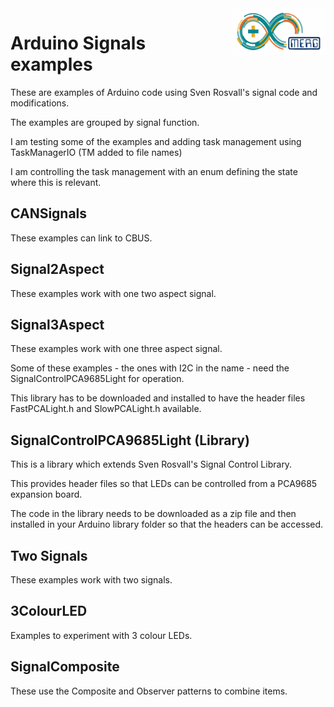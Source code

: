 <img align="right" src="arduino_merg_logo.png"  width="150" height="75">

# Arduino Signals examples

These are examples of Arduino code using Sven Rosvall's signal code and modifications.

The examples are grouped by signal function.

I am testing some of the examples and adding task management using TaskManagerIO (TM added to file names)

I am controlling the task management with an enum defining the state where this is relevant.

## CANSignals

These examples can link to CBUS.

## Signal2Aspect

These examples work with one two aspect signal.

## Signal3Aspect

These examples work with one three aspect signal. 

Some of these examples - the ones with I2C in the name - need the SignalControlPCA9685Light for operation.

This library has to be downloaded and installed to have the header files FastPCALight.h and SlowPCALight.h available.

## SignalControlPCA9685Light (Library)

This is a library which extends Sven Rosvall's Signal Control Library.

This provides header files so that LEDs can be controlled from a PCA9685 expansion board.

The code in the library needs to be downloaded as a zip file and then installed in your Arduino library folder so that the headers can be accessed.

## Two Signals

These examples work with two signals.

## 3ColourLED

Examples to experiment with 3 colour LEDs.

## SignalComposite

These use the Composite and Observer patterns to combine items.
